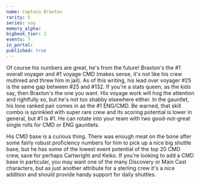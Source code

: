 ```yaml
---
name: Captain Braxton
rarity: 5
series: voy
memory_alpha:
bigbook_tier: 2
events: 7
in_portal:
published: true
---
```


Of course his numbers are great, he's from the future! Braxton's the #1 overall voyager and #1 voyage CMD (makes sense, it's not like his crew mutinied and threw him in jail). As of this writing, his lead over voyager #25 is the same gap between #25 and #132. If you're a stats queen, as the kids say, then Braxton's the one you want. His voyage work will hog the attention and rightfully so, but he's not too shabby elsewhere either. In the gauntlet, his lone ranked pair comes in as the #1 ENG/CMD. Be warned, that skill combo is sprinkled with super rare crew and its scoring potential is lower in general, but #1 is #1. He can rotate into your team with two good-not-great single rolls for CMD or ENG gauntlets.

His CMD base is a curious thing. There was enough meat on the bone after some fairly robust proficiency numbers for him to pick up a nice big shuttle base, but he has some of the lowest event potential of the top 20 CMD crew, save for perhaps Cartwright and Keiko. If you're looking to add a CMD base in particular, you may want one of the many Discovery or Main Cast characters, but as just another attribute for a sterling crew it's a nice addition and should provide handy support for daily shuttles.
